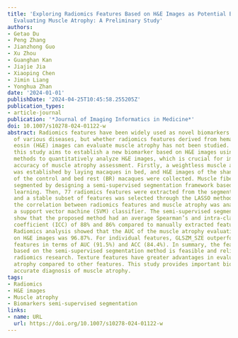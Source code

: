 ```yaml
---
title: 'Exploring Radiomics Features Based on H&E Images as Potential Biomarkers for
  Evaluating Muscle Atrophy: A Preliminary Study'
authors:
- Getao Du
- Peng Zhang
- Jianzhong Guo
- Xu Zhou
- Guanghan Kan
- Jiajie Jia
- Xiaoping Chen
- Jimin Liang
- Yonghua Zhan
date: '2024-01-01'
publishDate: '2024-04-25T10:45:58.255205Z'
publication_types:
- article-journal
publication: '*Journal of Imaging Informatics in Medicine*'
doi: 10.1007/s10278-024-01122-w
abstract: Radiomics features have been widely used as novel biomarkers in the diagnosis
  of various diseases, but whether radiomics features derived from hematoxylin and
  eosin (H&E) images can evaluate muscle atrophy has not been studied. Therefore,
  this study aims to establish a new biomarker based on H&E images using radiomics
  methods to quantitatively analyze H&E images, which is crucial for improving the
  accuracy of muscle atrophy assessment. Firstly, a weightless muscle atrophy model
  was established by laying macaques in bed, and H&E images of the shank muscle fibers
  of the control and bed rest (BR) macaques were collected. Muscle fibers were accurately
  segmented by designing a semi-supervised segmentation framework based on contrastive
  learning. Then, 77 radiomics features were extracted from the segmented muscle fibers,
  and a stable subset of features was selected through the LASSO method. Finally,
  the correlation between radiomics features and muscle atrophy was analyzed using
  a support vector machine (SVM) classifier. The semi-supervised segmentation results
  show that the proposed method had an average Spearman’s and intra-class correlation
  coefficient (ICC) of 88% and 86% compared to manually extracted features, respectively.
  Radiomics analysis showed that the AUC of the muscle atrophy evaluation model based
  on H&E images was 96.87%. For individual features, GLSZM_SZE outperformed other
  features in terms of AUC (91.5%) and ACC (84.4%). In summary, the feature extraction
  based on the semi-supervised segmentation method is feasible and reliable for subsequent
  radiomics research. Texture features have greater advantages in evaluating muscle
  atrophy compared to other features. This study provides important biomarkers for
  accurate diagnosis of muscle atrophy.
tags:
- Radiomics
- H&E images
- Muscle atrophy
- Biomarkers semi-supervised segmentation
links:
- name: URL
  url: https://doi.org/10.1007/s10278-024-01122-w
---
```

